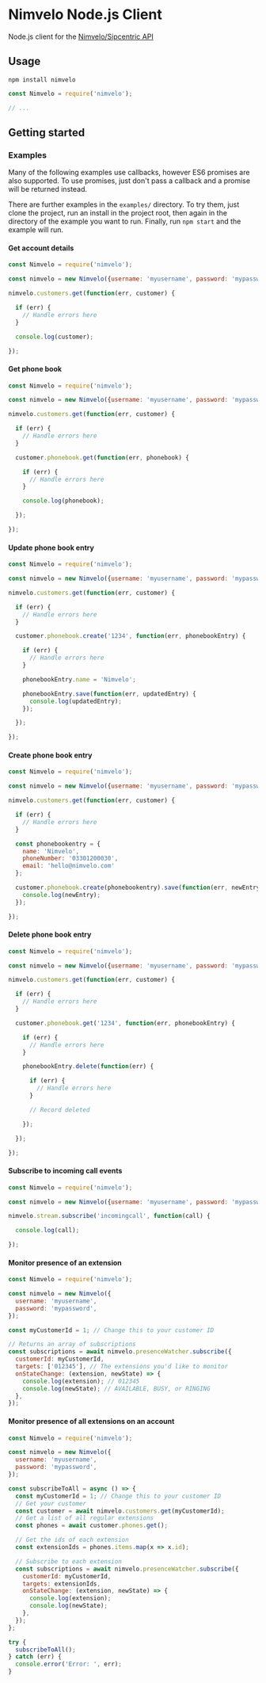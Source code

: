 # Nimvelo Node.js Client

Node.js client for the [Nimvelo/Sipcentric API](https://developer.nimvelo.com/)


## Usage

```
npm install nimvelo
```

```js
const Nimvelo = require('nimvelo');

// ...
```

## Getting started

### Examples

Many of the following examples use callbacks, however ES6 promises are also supported. To use promises, just don't pass a callback and a promise will be returned instead.

There are further examples in the `examples/` directory. To try them, just clone the project, run an install in the project root, then again in the directory of the example you want to run. Finally, run `npm start` and the example will run.

#### Get account details

```js
const Nimvelo = require('nimvelo');

const nimvelo = new Nimvelo({username: 'myusername', password: 'mypassword'});

nimvelo.customers.get(function(err, customer) {

  if (err) {
    // Handle errors here
  }

  console.log(customer);

});
```

#### Get phone book

```js
const Nimvelo = require('nimvelo');

const nimvelo = new Nimvelo({username: 'myusername', password: 'mypassword'});

nimvelo.customers.get(function(err, customer) {

  if (err) {
    // Handle errors here
  }

  customer.phonebook.get(function(err, phonebook) {

    if (err) {
      // Handle errors here
    }

    console.log(phonebook);

  });

});
```

#### Update phone book entry

```js
const Nimvelo = require('nimvelo');

const nimvelo = new Nimvelo({username: 'myusername', password: 'mypassword'});

nimvelo.customers.get(function(err, customer) {

  if (err) {
    // Handle errors here
  }

  customer.phonebook.create('1234', function(err, phonebookEntry) {

    if (err) {
      // Handle errors here
    }

    phonebookEntry.name = 'Nimvelo';

    phonebookEntry.save(function(err, updatedEntry) {
      console.log(updatedEntry);
    });

  });

});
```

#### Create phone book entry

```js
const Nimvelo = require('nimvelo');

const nimvelo = new Nimvelo({username: 'myusername', password: 'mypassword'});

nimvelo.customers.get(function(err, customer) {

  if (err) {
    // Handle errors here
  }

  const phonebookentry = {
    name: 'Nimvelo',
    phoneNumber: '03301200030',
    email: 'hello@nimvelo.com'
  };

  customer.phonebook.create(phonebookentry).save(function(err, newEntry) {
    console.log(newEntry);
  });

});
```

#### Delete phone book entry

```js
const Nimvelo = require('nimvelo');

const nimvelo = new Nimvelo({username: 'myusername', password: 'mypassword'});

nimvelo.customers.get(function(err, customer) {

  if (err) {
    // Handle errors here
  }

  customer.phonebook.get('1234', function(err, phonebookEntry) {

    if (err) {
      // Handle errors here
    }

    phonebookEntry.delete(function(err) {

      if (err) {
        // Handle errors here
      }

      // Record deleted

    });

  });

});
```


#### Subscribe to incoming call events

```js
const Nimvelo = require('nimvelo');

const nimvelo = new Nimvelo({username: 'myusername', password: 'mypassword'});

nimvelo.stream.subscribe('incomingcall', function(call) {

  console.log(call);

});

```


#### Monitor presence of an extension

```js
const Nimvelo = require('nimvelo');

const nimvelo = new Nimvelo({
  username: 'myusername',
  password: 'mypassword',
});

const myCustomerId = 1; // Change this to your customer ID

// Returns an array of subscriptions
const subscriptions = await nimvelo.presenceWatcher.subscribe({
  customerId: myCustomerId,
  targets: ['012345'], // The extensions you'd like to monitor
  onStateChange: (extension, newState) => {
    console.log(extension); // 012345
    console.log(newState); // AVAILABLE, BUSY, or RINGING
  },
});
```


#### Monitor presence of all extensions on an account

```js
const Nimvelo = require('nimvelo');

const nimvelo = new Nimvelo({
  username: 'myusername',
  password: 'mypassword',
});

const subscribeToAll = async () => {
  const myCustomerId = 1; // Change this to your customer ID
  // Get your customer
  const customer = await nimvelo.customers.get(myCustomerId);
  // Get a list of all regular extensions
  const phones = await customer.phones.get();

  // Get the ids of each extension
  const extensionIds = phones.items.map(x => x.id);

  // Subscribe to each extension
  const subscriptions = await nimvelo.presenceWatcher.subscribe({
    customerId: myCustomerId,
    targets: extensionIds,
    onStateChange: (extension, newState) => {
      console.log(extension);
      console.log(newState);
    },
  });
};

try {
  subscribeToAll();
} catch (err) {
  console.error('Error: ', err);
}
```

